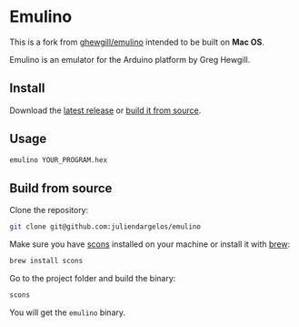 # Emulino

This is a fork from [ghewgill/emulino](https://github.com/ghewgill/emulino) intended to be built on **Mac OS**.

Emulino is an emulator for the Arduino platform by Greg Hewgill.

## Install

Download the [latest release](https://github.com/juliendargelos/emulino/releases) or [build it from source](#build-from-source).

## Usage

```bash
emulino YOUR_PROGRAM.hex
```

## Build from source

Clone the repository:

```bash
git clone git@github.com:juliendargelos/emulino
```

Make sure you have [scons](https://scons.org) installed on your machine or install it with [brew](https://brew.sh):

```bash
brew install scons
```

Go to the project folder and build the binary:

```bash
scons
```

You will get the `emulino` binary.
